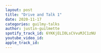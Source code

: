```yaml
---
layout: post
title: "Drive and Talk 1"
date: 2020-11-17
categories: guilmy-talks
author: justin-guilmette
spotify_track_id: 6YKKjELI0LsCVvuMJC1zNU
youtube_video_id: 
apple_track_id: 
---
```

